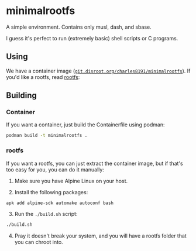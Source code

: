 # minimalrootfs

A simple environment. Contains only musl, dash, and sbase.

I guess it's perfect to run (extremely basic) shell scripts or C programs.

## Using

We have a container image ([`git.disroot.org/charles8191/minimalrootfs`](https://git.disroot.org/charles8191/minimalrootfs/packages)). If you'd like a rootfs, read [rootfs](#rootfs):

## Building

### Container

If you want a container, just build the Containerfile using podman:

```sh
podman build -t minimalrootfs .
```

### rootfs

If you want a rootfs, you can just extract the container image, but if that's too easy for you, you can do it manually:

1. Make sure you have Alpine Linux on your host.

2. Install the following packages:

```sh
apk add alpine-sdk automake autoconf bash
```

3. Run the `./build.sh` script:

```sh
./build.sh
```

4. Pray it doesn't break your system, and you will have a rootfs folder that you can chroot into.
